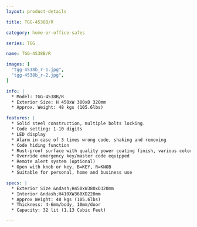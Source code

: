 ```yaml
---
layout: product-details

title: TGG-4538B/R

category: home-or-office-safes

series: TGG

name: TGG-4538B/R

images: [
  "tgg-4538b_r-1.jpg",
  "tgg-4538b_r-2.jpg",
]

info: |
  * Model: TGG-4538B/R
  * Exterior Size: H 450xW 380xD 320mm
  * Approx. Weight: 48 kgs (105.6lbs)

features: |
  * Solid steel construction, multiple bolts locking.
  * Code setting: 1-10 digits
  * LED display
  * Alarm in case of 3 times wrong code, shaking and removing
  * Code hiding function
  * Rust-proof surface with quality power coating finish, various colors available
  * Override emergency key/master code equipped
  * Remote alert system (optional)
  * Open with knob or key, B=KEY, R=KNOB
  * Suitable for personal, home and business use

specs: |
  * Exterior Size &ndash;H450xW380xD320mm
  * Interior &ndash;H410XW360XD220mm
  * Approx Weight: 48 kgs (105.6lbs)
  * Thickness: 4-6mm/body, 10mm/door
  * Capacity: 32 lit (1.13 Cubic Feet)

---
```




